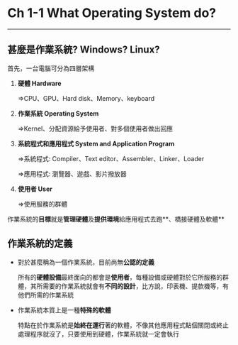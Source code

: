 # Ch 1-1 What Operating System do?

---

## 甚麼是作業系統? Windows? Linux?

首先，一台電腦可分為四層架構

1. **硬體 Hardware**
    
    ⇒CPU、GPU、Hard disk、Memory、keyboard
    
2. **作業系統 Operating System**
    
    ⇒Kernel、分配資源給予使用者、對多個使用者做出回應
    
3. **系統程式和應用程式 System and Application Program**
    
    ⇒系統程式: Compiler、Text editor、Assembler、Linker、Loader
    
    ⇒應用程式: 瀏覽器、遊戲、影片撥放器
    
4. **使用者 User**
    
    ⇒使用服務的群體
    

作業系統的**目標**就是**管理硬體**及**提供環境**給應用程式去跑**、橋接硬體及軟體**

## 作業系統的定義

- 對於甚麼稱為一個作業系統，目前尚無**公認的定義**
    
    所有的**硬體設備**最終面向的都會是**使用者**，每種設備或硬體對於它所服務的群體，其所需要的作業系統就會有**不同的設計**，比方說，印表機、提款機等，有他們所需的作業系統
    
- 作業系統本質上是一種**特殊的軟體**
    
    特點在於作業系統是**始終在運行**著的軟體，不像其他應用程式點個關閉或終止處理程序就沒了，只要使用到硬體，作業系統就一定會執行